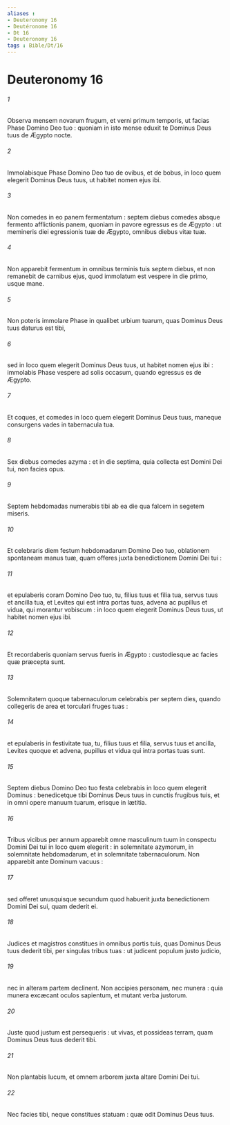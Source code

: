 ```yaml
---
aliases : 
- Deuteronomy 16
- Deutéronome 16
- Dt 16
- Deuteronomy 16
tags : Bible/Dt/16
---
```


# Deuteronomy 16

###### 1
Observa mensem novarum frugum, et verni primum temporis, ut facias Phase Domino Deo tuo : quoniam in isto mense eduxit te Dominus Deus tuus de Ægypto nocte.
###### 2
Immolabisque Phase Domino Deo tuo de ovibus, et de bobus, in loco quem elegerit Dominus Deus tuus, ut habitet nomen ejus ibi.
###### 3
Non comedes in eo panem fermentatum : septem diebus comedes absque fermento afflictionis panem, quoniam in pavore egressus es de Ægypto : ut memineris diei egressionis tuæ de Ægypto, omnibus diebus vitæ tuæ.
###### 4
Non apparebit fermentum in omnibus terminis tuis septem diebus, et non remanebit de carnibus ejus, quod immolatum est vespere in die primo, usque mane.
###### 5
Non poteris immolare Phase in qualibet urbium tuarum, quas Dominus Deus tuus daturus est tibi,
###### 6
sed in loco quem elegerit Dominus Deus tuus, ut habitet nomen ejus ibi : immolabis Phase vespere ad solis occasum, quando egressus es de Ægypto.
###### 7
Et coques, et comedes in loco quem elegerit Dominus Deus tuus, maneque consurgens vades in tabernacula tua.
###### 8
Sex diebus comedes azyma : et in die septima, quia collecta est Domini Dei tui, non facies opus.
###### 9
Septem hebdomadas numerabis tibi ab ea die qua falcem in segetem miseris.
###### 10
Et celebraris diem festum hebdomadarum Domino Deo tuo, oblationem spontaneam manus tuæ, quam offeres juxta benedictionem Domini Dei tui :
###### 11
et epulaberis coram Domino Deo tuo, tu, filius tuus et filia tua, servus tuus et ancilla tua, et Levites qui est intra portas tuas, advena ac pupillus et vidua, qui morantur vobiscum : in loco quem elegerit Dominus Deus tuus, ut habitet nomen ejus ibi.
###### 12
Et recordaberis quoniam servus fueris in Ægypto : custodiesque ac facies quæ præcepta sunt.
###### 13
Solemnitatem quoque tabernaculorum celebrabis per septem dies, quando collegeris de area et torculari fruges tuas :
###### 14
et epulaberis in festivitate tua, tu, filius tuus et filia, servus tuus et ancilla, Levites quoque et advena, pupillus et vidua qui intra portas tuas sunt.
###### 15
Septem diebus Domino Deo tuo festa celebrabis in loco quem elegerit Dominus : benedicetque tibi Dominus Deus tuus in cunctis frugibus tuis, et in omni opere manuum tuarum, erisque in lætitia.
###### 16
Tribus vicibus per annum apparebit omne masculinum tuum in conspectu Domini Dei tui in loco quem elegerit : in solemnitate azymorum, in solemnitate hebdomadarum, et in solemnitate tabernaculorum. Non apparebit ante Dominum vacuus :
###### 17
sed offeret unusquisque secundum quod habuerit juxta benedictionem Domini Dei sui, quam dederit ei.
###### 18
Judices et magistros constitues in omnibus portis tuis, quas Dominus Deus tuus dederit tibi, per singulas tribus tuas : ut judicent populum justo judicio,
###### 19
nec in alteram partem declinent. Non accipies personam, nec munera : quia munera excæcant oculos sapientum, et mutant verba justorum.
###### 20
Juste quod justum est persequeris : ut vivas, et possideas terram, quam Dominus Deus tuus dederit tibi.
###### 21
Non plantabis lucum, et omnem arborem juxta altare Domini Dei tui.
###### 22
Nec facies tibi, neque constitues statuam : quæ odit Dominus Deus tuus.
